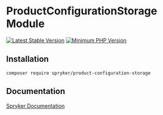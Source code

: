 # ProductConfigurationStorage Module
[![Latest Stable Version](https://poser.pugx.org/spryker/product-configuration-storage/v/stable.svg)](https://packagist.org/packages/spryker/product-configuration-storage)
[![Minimum PHP Version](https://img.shields.io/badge/php-%3E%3D%208.3-8892BF.svg)](https://php.net/)

## Installation

```
composer require spryker/product-configuration-storage
```

## Documentation

[Spryker Documentation](https://docs.spryker.com)
